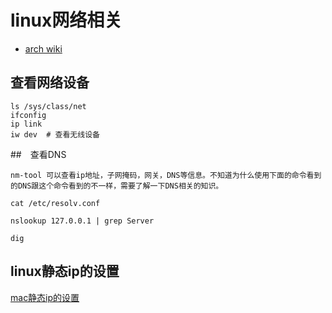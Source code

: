 # linux网络相关

* [arch wiki](https://wiki.archlinux.org/index.php/Network_configuration_(%E7%AE%80%E4%BD%93%E4%B8%AD%E6%96%87))

## 查看网络设备

```shell
ls /sys/class/net
ifconfig
ip link
iw dev  # 查看无线设备
```

##　查看DNS

```
nm-tool 可以查看ip地址，子网掩码，网关，DNS等信息。不知道为什么使用下面的命令看到的DNS跟这个命令看到的不一样，需要了解一下DNS相关的知识。

cat /etc/resolv.conf

nslookup 127.0.0.1 | grep Server

dig
```

## linux静态ip的设置

[mac静态ip的设置](https://www.jianshu.com/p/61b30a78852b?deDup445843=1)
